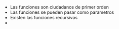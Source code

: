 - Las funciones son ciudadanos de primer orden
- Las funciones se pueden pasar como parametros
- Existen las funciones recursivas
-